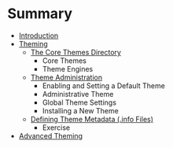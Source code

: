 # Summary

* [Introduction](README.md)
* [Theming](basic/README.md)
   * [The Core Themes Directory](basic/core-themes.md)
       * Core Themes
       * Theme Engines
   * [Theme Administration](basic/theme-administration.md)
       * Enabling and Setting a Default Theme
       * Administrative Theme
       * Global Theme Settings
       * Installing a New Theme
   * [Defining Theme Metadata (.info Files)](basic/info.md)
       * Exercise
* [Advanced Theming](advanced/README.md)

